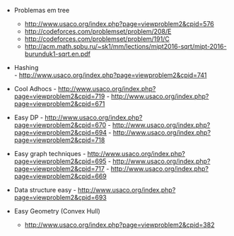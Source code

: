 
   * Problemas em tree 
        - http://www.usaco.org/index.php?page=viewproblem2&cpid=576
        - http://codeforces.com/problemset/problem/208/E
        - http://codeforces.com/problemset/problem/191/C
        - http://acm.math.spbu.ru/~sk1/mm/lections/mipt2016-sqrt/mipt-2016-burunduk1-sqrt.en.pdf
  
   * Hashing  
         - http://www.usaco.org/index.php?page=viewproblem2&cpid=741
 
 * Cool Adhocs
        - http://www.usaco.org/index.php?page=viewproblem2&cpid=719
        - http://www.usaco.org/index.php?page=viewproblem2&cpid=671
 
 * Easy DP
        - http://www.usaco.org/index.php?page=viewproblem2&cpid=670
        - http://www.usaco.org/index.php?page=viewproblem2&cpid=694
        - http://www.usaco.org/index.php?page=viewproblem2&cpid=718
        
 
 * Easy graph techniques
       - http://www.usaco.org/index.php?page=viewproblem2&cpid=695
       - http://www.usaco.org/index.php?page=viewproblem2&cpid=717
       - http://www.usaco.org/index.php?page=viewproblem2&cpid=669
 
 * Data structure easy
       - http://www.usaco.org/index.php?page=viewproblem2&cpid=693
 
 * Easy Geometry (Convex Hull) 
      - http://www.usaco.org/index.php?page=viewproblem2&cpid=382
